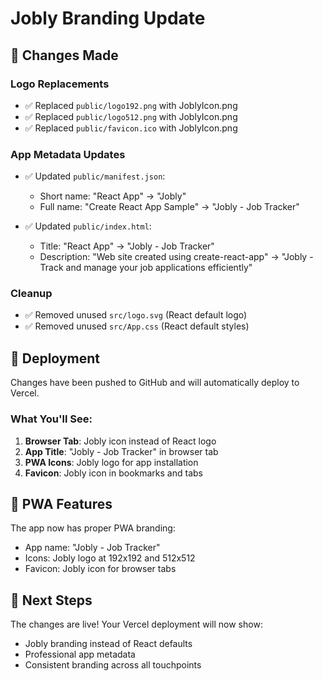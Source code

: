 # Jobly Branding Update

## 🎨 Changes Made

### Logo Replacements
- ✅ Replaced `public/logo192.png` with JoblyIcon.png
- ✅ Replaced `public/logo512.png` with JoblyIcon.png  
- ✅ Replaced `public/favicon.ico` with JoblyIcon.png

### App Metadata Updates
- ✅ Updated `public/manifest.json`:
  - Short name: "React App" → "Jobly"
  - Full name: "Create React App Sample" → "Jobly - Job Tracker"

- ✅ Updated `public/index.html`:
  - Title: "React App" → "Jobly - Job Tracker"
  - Description: "Web site created using create-react-app" → "Jobly - Track and manage your job applications efficiently"

### Cleanup
- ✅ Removed unused `src/logo.svg` (React default logo)
- ✅ Removed unused `src/App.css` (React default styles)

## 🚀 Deployment

Changes have been pushed to GitHub and will automatically deploy to Vercel.

### What You'll See:
1. **Browser Tab**: Jobly icon instead of React logo
2. **App Title**: "Jobly - Job Tracker" in browser tab
3. **PWA Icons**: Jobly logo for app installation
4. **Favicon**: Jobly icon in bookmarks and tabs

## 📱 PWA Features

The app now has proper PWA branding:
- App name: "Jobly - Job Tracker"
- Icons: Jobly logo at 192x192 and 512x512
- Favicon: Jobly icon for browser tabs

## 🔄 Next Steps

The changes are live! Your Vercel deployment will now show:
- Jobly branding instead of React defaults
- Professional app metadata
- Consistent branding across all touchpoints 